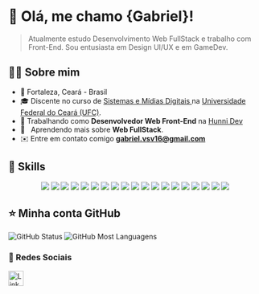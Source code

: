 # 🔫 Olá, me chamo <strong>{Gabriel}!</strong> 
> Atualmente estudo Desenvolvimento Web FullStack e trabalho com Front-End. Sou entusiasta em Design UI/UX e em GameDev.

## 👨‍💻 Sobre mim

- 📍 Fortaleza, Ceará - Brasil
- 🎓 Discente no curso de <a href="https://smd.ufc.br" target="_blank">Sistemas e Mídias Digitais </a> na <a href="https://www.ufc.br/" target="_blank">Universidade Federal do Ceará (UFC)</a>.
- 💼 Trabalhando como **Desenvolvedor Web Front-End** na <a href="https://www.linkedin.com/company/hunni-dev?trk=public_profile_topcard-current-company" target="_blank">Hunni Dev</a>
- 🌱 &nbsp; Aprendendo mais sobre **Web FullStack**.
- ✉️ Entre em contato comigo **gabriel.vsv16@gmail.com**

## 🔧 Skills
<div align="center">
  <img src="https://img.shields.io/badge/HTML5-E34F26?style=for-the-badge&logo=html5&logoColor=white" />
  <img src="https://img.shields.io/badge/CSS3-1572B6?style=for-the-badge&logo=css3&logoColor=white" />
  <img src="https://img.shields.io/badge/javascript-%23323330.svg?style=for-the-badge&logo=javascript&logoColor=%23F7DF1E" />
  <img src="https://img.shields.io/badge/TypeScript-007ACC?style=for-the-badge&logo=typescript&logoColor=white" />
  <img src="https://img.shields.io/badge/React-20232A?style=for-the-badge&logo=react&logoColor=61DAFB" />
  <img src="https://img.shields.io/badge/Next-black?style=for-the-badge&logo=next.js&logoColor=white" />
  <img src="https://img.shields.io/badge/Tailwind_CSS-38B2AC?style=for-the-badge&logo=tailwind-css&logoColor=white" />
  <img src="https://img.shields.io/badge/Bootstrap-563D7C?style=for-the-badge&logo=bootstrap&logoColor=white" />
  <img src="https://img.shields.io/badge/PostgreSQL-316192?style=for-the-badge&logo=postgresql&logoColor=white" />
  <img src="https://img.shields.io/badge/Git-E34F26?style=for-the-badge&logo=git&logoColor=white" />
  <img src="https://img.shields.io/badge/github-%23121011.svg?style=for-the-badge&logo=github&logoColor=white" />
  <img src="https://img.shields.io/badge/Linux-E34F26?style=for-the-badge&logo=linux&logoColor=black" />
  <img src="https://img.shields.io/badge/Java-ED8B00?style=for-the-badge&logo=openjdk&logoColor=white">
  <img src="https://img.shields.io/badge/apache%20tomcat-%23F8DC75.svg?style=for-the-badge&logo=apache-tomcat&logoColor=black">
  <img src="https://img.shields.io/badge/Android-3DDC84?style=for-the-badge&logo=android&logoColor=white">
  <img src="https://img.shields.io/badge/kotlin-%237F52FF.svg?style=for-the-badge&logo=kotlin&logoColor=white">
  <img src="https://img.shields.io/badge/Visual%20Studio%20Code-0078d7.svg?style=for-the-badge&logo=visual-studio-code&logoColor=white">
  <img src="https://img.shields.io/badge/NetBeansIDE-1B6AC6.svg?style=for-the-badge&logo=apache-netbeans-ide&logoColor=white">
  <img src="https://img.shields.io/badge/Figma-F24E1E?style=for-the-badge&logo=figma&logoColor=white">
</div>

## ⭐ Minha conta GitHub

<div>
  <img src="https://github-readme-stats.vercel.app/api?username=gabriel-vasconcelos&theme=dracula" alt="GitHub Status" />
  <img src="https://github-readme-stats.vercel.app/api/top-langs/?username=gabriel-vasconcelos&hide=html&layout=compact&theme=dracula" alt="GitHub Most Languagens" />
</div>


### 📱 Redes Sociais

[<img src='https://img.shields.io/badge/LinkedIn-0077B5?style=for-the-badge&logo=linkedin&logoColor=white' alt='Linkedin' height='30'>](https://www.linkedin.com/in/gabrielvsv/)
